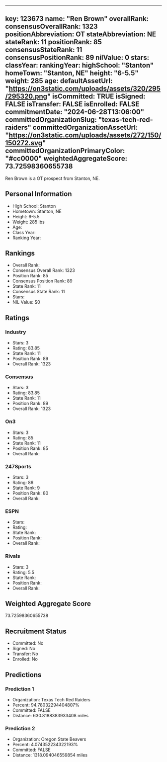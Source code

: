 ---
  key: 123673
  name: "Ren Brown"
  overallRank: 
  consensusOverallRank: 1323
  positionAbbreviation: OT
  stateAbbreviation: NE
  stateRank: 11
  positionRank: 85
  consensusStateRank: 11
  consensusPositionRank: 89
  nilValue: 0
  stars: 
  classYear: 
  rankingYear: 
  highSchool: "Stanton"
  homeTown: "Stanton, NE"
  height: "6-5.5"
  weight: 285
  age: 
  defaultAssetUrl: "https://on3static.com/uploads/assets/320/295/295320.png"
  isCommitted: TRUE
  isSigned: FALSE
  isTransfer: FALSE
  isEnrolled: FALSE
  commitmentDate: "2024-06-28T13:06:00"
  committedOrganizationSlug: "texas-tech-red-raiders"
  committedOrganizationAssetUrl: "https://on3static.com/uploads/assets/272/150/150272.svg"
  committedOrganizationPrimaryColor: "#cc0000"
  weightedAggregateScore: 73.72598360655738
  ---
  
  Ren Brown is a OT prospect from Stanton, NE.
  
  ## Personal Information
  - High School: Stanton
  - Hometown: Stanton, NE
  - Height: 6-5.5
  - Weight: 285 lbs
  - Age: 
  - Class Year: 
  - Ranking Year: 
  
  ## Rankings
  - Overall Rank: 
  - Consensus Overall Rank: 1323
  - Position Rank: 85
  - Consensus Position Rank: 89
  - State Rank: 11
  - Consensus State Rank: 11
  - Stars: 
  - NIL Value: $0
  
  ## Ratings
  
  ### Industry
  - Stars: 3
  - Rating: 83.85
  - State Rank: 11
  - Position Rank: 89
  - Overall Rank: 1323
  
  ### Consensus
  - Stars: 3
  - Rating: 83.85
  - State Rank: 11
  - Position Rank: 89
  - Overall Rank: 1323
  
  ### On3
  - Stars: 3
  - Rating: 85
  - State Rank: 11
  - Position Rank: 85
  - Overall Rank: 
  
  ### 247Sports
  - Stars: 3
  - Rating: 86
  - State Rank: 9
  - Position Rank: 80
  - Overall Rank: 
  
  ### ESPN
  - Stars: 
  - Rating: 
  - State Rank: 
  - Position Rank: 
  - Overall Rank: 
  
  ### Rivals
  - Stars: 3
  - Rating: 5.5
  - State Rank: 
  - Position Rank: 
  - Overall Rank: 
  
  ## Weighted Aggregate Score
  73.72598360655738
  
  ## Recruitment Status
  - Committed: No
  - Signed: No
  - Transfer: No
  - Enrolled: No
  
  
  
  ## Predictions
  
  ### Prediction 1
  - Organization: Texas Tech Red Raiders
  - Percent: 94.78032294404807%
  - Committed: FALSE
  - Distance: 630.8188383933408 miles
  
  ### Prediction 2
  - Organization: Oregon State Beavers
  - Percent: 4.074352234322193%
  - Committed: FALSE
  - Distance: 1318.094046559854 miles
  